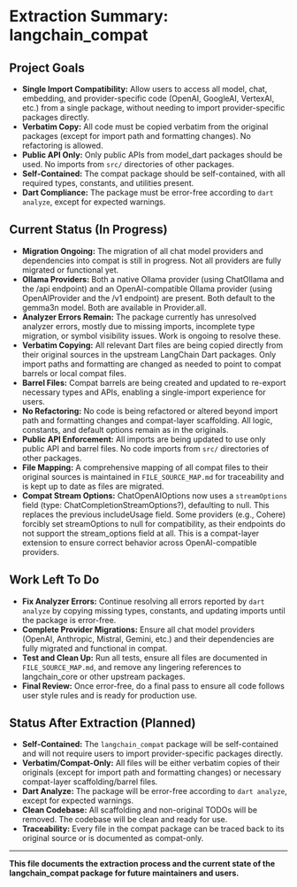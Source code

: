 # Extraction Summary: langchain_compat

## Project Goals

- **Single Import Compatibility:** Allow users to access all model, chat, embedding, and provider-specific code (OpenAI, GoogleAI, VertexAI, etc.) from a single package, without needing to import provider-specific packages directly.
- **Verbatim Copy:** All code must be copied verbatim from the original packages (except for import path and formatting changes). No refactoring is allowed.
- **Public API Only:** Only public APIs from model_dart packages should be used. No imports from `src/` directories of other packages.
- **Self-Contained:** The compat package should be self-contained, with all required types, constants, and utilities present.
- **Dart Compliance:** The package must be error-free according to `dart analyze`, except for expected warnings.

## Current Status (In Progress)

- **Migration Ongoing:** The migration of all chat model providers and dependencies into compat is still in progress. Not all providers are fully migrated or functional yet.
- **Ollama Providers:** Both a native Ollama provider (using ChatOllama and the /api endpoint) and an OpenAI-compatible Ollama provider (using OpenAIProvider and the /v1 endpoint) are present. Both default to the gemma3n model. Both are available in Provider.all.
- **Analyzer Errors Remain:** The package currently has unresolved analyzer errors, mostly due to missing imports, incomplete type migration, or symbol visibility issues. Work is ongoing to resolve these.
- **Verbatim Copying:** All relevant Dart files are being copied directly from their original sources in the upstream LangChain Dart packages. Only import paths and formatting are changed as needed to point to compat barrels or local compat files.
- **Barrel Files:** Compat barrels are being created and updated to re-export necessary types and APIs, enabling a single-import experience for users.
- **No Refactoring:** No code is being refactored or altered beyond import path and formatting changes and compat-layer scaffolding. All logic, constants, and default options remain as in the originals.
- **Public API Enforcement:** All imports are being updated to use only public API and barrel files. No code imports from `src/` directories of other packages.
- **File Mapping:** A comprehensive mapping of all compat files to their original sources is maintained in `FILE_SOURCE_MAP.md` for traceability and is kept up to date as files are migrated.
- **Compat Stream Options:** ChatOpenAIOptions now uses a `streamOptions` field (type: ChatCompletionStreamOptions?), defaulting to null. This replaces the previous includeUsage field. Some providers (e.g., Cohere) forcibly set streamOptions to null for compatibility, as their endpoints do not support the stream_options field at all. This is a compat-layer extension to ensure correct behavior across OpenAI-compatible providers.

## Work Left To Do

- **Fix Analyzer Errors:** Continue resolving all errors reported by `dart analyze` by copying missing types, constants, and updating imports until the package is error-free.
- **Complete Provider Migrations:** Ensure all chat model providers (OpenAI, Anthropic, Mistral, Gemini, etc.) and their dependencies are fully migrated and functional in compat.
- **Test and Clean Up:** Run all tests, ensure all files are documented in `FILE_SOURCE_MAP.md`, and remove any lingering references to langchain_core or other upstream packages.
- **Final Review:** Once error-free, do a final pass to ensure all code follows user style rules and is ready for production use.

## Status After Extraction (Planned)

- **Self-Contained:** The `langchain_compat` package will be self-contained and will not require users to import provider-specific packages directly.
- **Verbatim/Compat-Only:** All files will be either verbatim copies of their originals (except for import path and formatting changes) or necessary compat-layer scaffolding/barrel files.
- **Dart Analyze:** The package will be error-free according to `dart analyze`, except for expected warnings.
- **Clean Codebase:** All scaffolding and non-original TODOs will be removed. The codebase will be clean and ready for use.
- **Traceability:** Every file in the compat package can be traced back to its original source or is documented as compat-only.

---

**This file documents the extraction process and the current state of the langchain_compat package for future maintainers and users.** 